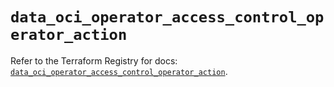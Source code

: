 # `data_oci_operator_access_control_operator_action`

Refer to the Terraform Registry for docs: [`data_oci_operator_access_control_operator_action`](https://registry.terraform.io/providers/hashicorp/oci/7.19.0/docs/data-sources/operator_access_control_operator_action).
